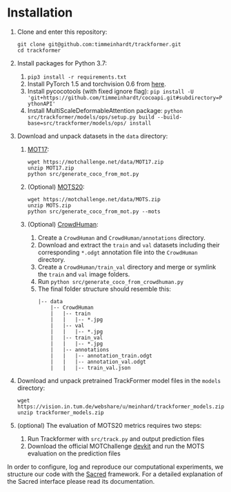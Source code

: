 # Installation

1. Clone and enter this repository:
    ```
    git clone git@github.com:timmeinhardt/trackformer.git
    cd trackformer
    ```

2. Install packages for Python 3.7:

    1. `pip3 install -r requirements.txt`
    2. Install PyTorch 1.5 and torchvision 0.6 from [here](https://pytorch.org/get-started/previous-versions/#v150).
    3. Install pycocotools (with fixed ignore flag): `pip install -U 'git+https://github.com/timmeinhardt/cocoapi.git#subdirectory=PythonAPI'`
    5. Install MultiScaleDeformableAttention package: `python src/trackformer/models/ops/setup.py build --build-base=src/trackformer/models/ops/ install`

3. Download and unpack datasets in the `data` directory:

    1. [MOT17](https://motchallenge.net/data/MOT17/):
        ```
        wget https://motchallenge.net/data/MOT17.zip
        unzip MOT17.zip
        python src/generate_coco_from_mot.py
        ```
    2. (Optional) [MOTS20](https://motchallenge.net/data/MOTS/):
        ```
        wget https://motchallenge.net/data/MOTS.zip
        unzip MOTS.zip
        python src/generate_coco_from_mot.py --mots
        ```
    2. (Optional) [CrowdHuman](https://www.crowdhuman.org/download.html):

        1. Create a `CrowdHuman` and `CrowdHuman/annotations` directory.
        2. Download and extract the `train` and `val` datasets including their corresponding `*.odgt` annotation file into the `CrowdHuman` directory.
        3. Create a `CrowdHuman/train_val` directory and merge or symlink the `train` and `val` image folders.
        4. Run `python src/generate_coco_from_crowdhuman.py`
        5. The final folder structure should resemble this:
            ~~~
            |-- data
                |-- CrowdHuman
                |   |-- train
                |   |   |-- *.jpg
                |   |-- val
                |   |   |-- *.jpg
                |   |-- train_val
                |   |   |-- *.jpg
                |   |-- annotations
                |   |   |-- annotation_train.odgt
                |   |   |-- annotation_val.odgt
                |   |   |-- train_val.json
            ~~~

3. Download and unpack pretrained TrackFormer model files in the `models` directory:
    ```
    wget https://vision.in.tum.de/webshare/u/meinhard/trackformer_models.zip
    unzip trackformer_models.zip
    ```

4. (optional) The evaluation of MOTS20 metrics requires two steps:
    1. Run Trackformer with `src/track.py` and output prediction files
    2. Download the official MOTChallenge [devkit](https://github.com/dendorferpatrick/MOTChallengeEvalKit) and run the MOTS evaluation on the prediction files

In order to configure, log and reproduce our computational experiments, we structure our code with the [Sacred](http://sacred.readthedocs.io/en/latest/index.html) framework. For a detailed explanation of the Sacred interface please read its documentation.